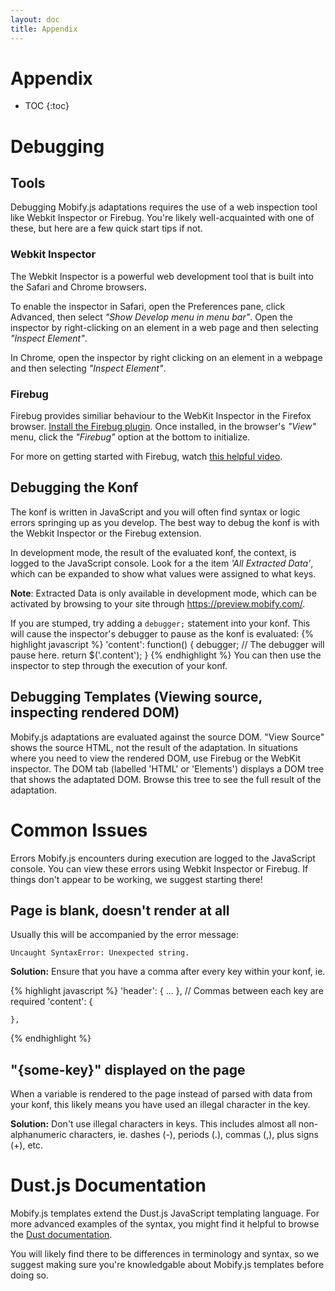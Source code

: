 ```yaml
---
layout: doc
title: Appendix
---
```


# Appendix

* TOC
{:toc}

# Debugging 

## Tools

Debugging Mobify.js adaptations requires the use of a web inspection tool like 
Webkit Inspector or Firebug. You're likely well-acquainted with one of these, 
but here are a few quick start tips if not.

### Webkit Inspector

The Webkit Inspector is a powerful web development tool that is built into the 
Safari and Chrome browsers.

To enable the inspector in Safari, open the Preferences pane, click Advanced, 
then select _"Show Develop menu in menu bar"_. Open the inspector by right-clicking
on an element in a web page and then selecting _"Inspect Element"_.

In Chrome, open the inspector by right clicking on an element in a webpage and 
then selecting _"Inspect Element"_.

### Firebug

Firebug provides similiar behaviour to the WebKit Inspector in the Firefox 
browser. [Install the Firebug plugin](http://getfirebug.com/). Once installed, 
in the browser's _"View"_ menu, click the _"Firebug"_ option at the bottom to 
initialize.

For more on getting started with Firebug, watch [this helpful 
video](http://www.youtube.com/watch?v=2xxfvuZFHsM).

## Debugging the Konf

The konf is written in JavaScript and you will often find syntax or logic errors 
springing up as you develop. The best way to debug the konf is with the Webkit 
Inspector or the Firebug extension.

In development mode, the result of the evaluated konf, the context, is logged to
the JavaScript console. Look for a the item _'All Extracted Data'_, which can be 
expanded to show what values were assigned to what keys.

**Note**: Extracted 
Data is only available in development mode, which can be activated by browsing to
your site through <https://preview.mobify.com/>.

If you are stumped, try adding a `debugger;` statement into your konf. This will 
cause the inspector's debugger to pause as the konf is evaluated:
{% highlight javascript %}
'content': function() {
    debugger;
    // The debugger will pause here.
    return $('.content');
}
{% endhighlight %}
You can then use the inspector to step through the execution of your konf.

## Debugging Templates (Viewing source, inspecting rendered DOM)

Mobify.js adaptations are evaluated against the source DOM. "View Source" shows
the source HTML, not the result of the adaptation. In situations where you need 
to view the rendered DOM, use Firebug or the WebKit inspector. The DOM tab 
(labelled 'HTML' or 'Elements') displays a DOM tree that shows the adaptated 
DOM. Browse this tree to see the full result of the adaptation.

# Common Issues

Errors Mobify.js encounters during execution are logged to the JavaScript 
console. You can view these errors using Webkit Inspector or Firebug. If things 
don't appear to be working, we suggest starting there!

## Page is blank, doesn't render at all

Usually this will be accompanied by the error message: 

    Uncaught SyntaxError: Unexpected string.

**Solution:** Ensure that you have a comma after every key within your konf, ie.

{% highlight javascript %}
    'header': {
        ...
    }, // Commas between each key are required
    'content': {

    },
{% endhighlight %}

## "{some-key}" displayed on the page

When a variable is rendered to the page instead of parsed with data from 
your konf, this likely means you have used an illegal character in the key.

**Solution:** Don't use illegal characters in keys. This includes almost all 
    non-alphanumeric characters, ie. dashes (-), periods (.), commas (,), plus 
    signs (+), etc.

# Dust.js Documentation

Mobify.js templates extend the Dust.js JavaScript templating language. For more 
advanced examples of the syntax, you might find it helpful to browse the 
[Dust documentation](http://akdubya.github.com/dustjs/).

You will likely find there to be differences in terminology and syntax, so we 
suggest making sure you're knowledgable about Mobify.js templates before doing 
so.
